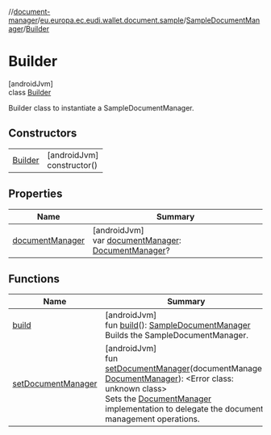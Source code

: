 //[document-manager](../../../../index.md)/[eu.europa.ec.eudi.wallet.document.sample](../../index.md)/[SampleDocumentManager](../index.md)/[Builder](index.md)

# Builder

[androidJvm]\
class [Builder](index.md)

Builder class to instantiate a SampleDocumentManager.

## Constructors

| | |
|---|---|
| [Builder](-builder.md) | [androidJvm]<br>constructor() |

## Properties

| Name | Summary |
|---|---|
| [documentManager](document-manager.md) | [androidJvm]<br>var [documentManager](document-manager.md): [DocumentManager](../../../eu.europa.ec.eudi.wallet.document/-document-manager/index.md)? |

## Functions

| Name                                          | Summary                                                                                                                                                                                                                                                                                                                                                                              |
|-----------------------------------------------|--------------------------------------------------------------------------------------------------------------------------------------------------------------------------------------------------------------------------------------------------------------------------------------------------------------------------------------------------------------------------------------|
| [build](build.md)                             | [androidJvm]<br>fun [build](build.md)(): [SampleDocumentManager](../index.md)<br>Builds the SampleDocumentManager.                                                                                                                                                                                                                                                                   |
| [setDocumentManager](set-document-manager.md) | [androidJvm]<br>fun [setDocumentManager](set-document-manager.md)(documentManager: [DocumentManager](../../../eu.europa.ec.eudi.wallet.document/-document-manager/index.md)): &lt;Error class: unknown class&gt;<br>Sets the [DocumentManager](../../../eu.europa.ec.eudi.wallet.document/-document-manager/index.md) implementation to delegate the document management operations. |
